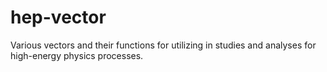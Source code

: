 hep-vector
==========

Various vectors and their functions for utilizing in studies and analyses for high-energy physics processes.
